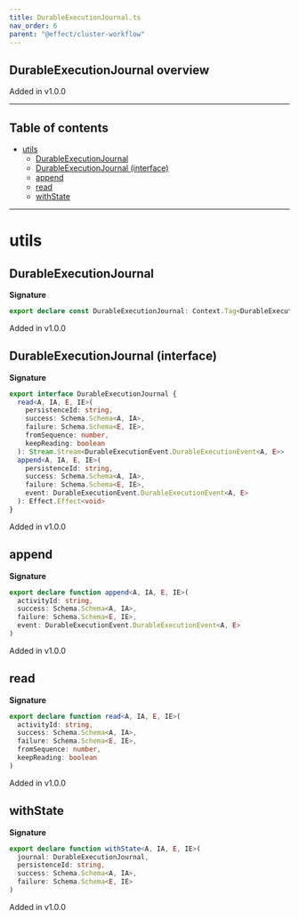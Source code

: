 ```yaml
---
title: DurableExecutionJournal.ts
nav_order: 6
parent: "@effect/cluster-workflow"
---
```


## DurableExecutionJournal overview

Added in v1.0.0

---

<h2 class="text-delta">Table of contents</h2>

- [utils](#utils)
  - [DurableExecutionJournal](#durableexecutionjournal)
  - [DurableExecutionJournal (interface)](#durableexecutionjournal-interface)
  - [append](#append)
  - [read](#read)
  - [withState](#withstate)

---

# utils

## DurableExecutionJournal

**Signature**

```ts
export declare const DurableExecutionJournal: Context.Tag<DurableExecutionJournal, DurableExecutionJournal>
```

Added in v1.0.0

## DurableExecutionJournal (interface)

**Signature**

```ts
export interface DurableExecutionJournal {
  read<A, IA, E, IE>(
    persistenceId: string,
    success: Schema.Schema<A, IA>,
    failure: Schema.Schema<E, IE>,
    fromSequence: number,
    keepReading: boolean
  ): Stream.Stream<DurableExecutionEvent.DurableExecutionEvent<A, E>>
  append<A, IA, E, IE>(
    persistenceId: string,
    success: Schema.Schema<A, IA>,
    failure: Schema.Schema<E, IE>,
    event: DurableExecutionEvent.DurableExecutionEvent<A, E>
  ): Effect.Effect<void>
}
```

Added in v1.0.0

## append

**Signature**

```ts
export declare function append<A, IA, E, IE>(
  activityId: string,
  success: Schema.Schema<A, IA>,
  failure: Schema.Schema<E, IE>,
  event: DurableExecutionEvent.DurableExecutionEvent<A, E>
)
```

Added in v1.0.0

## read

**Signature**

```ts
export declare function read<A, IA, E, IE>(
  activityId: string,
  success: Schema.Schema<A, IA>,
  failure: Schema.Schema<E, IE>,
  fromSequence: number,
  keepReading: boolean
)
```

Added in v1.0.0

## withState

**Signature**

```ts
export declare function withState<A, IA, E, IE>(
  journal: DurableExecutionJournal,
  persistenceId: string,
  success: Schema.Schema<A, IA>,
  failure: Schema.Schema<E, IE>
)
```

Added in v1.0.0
